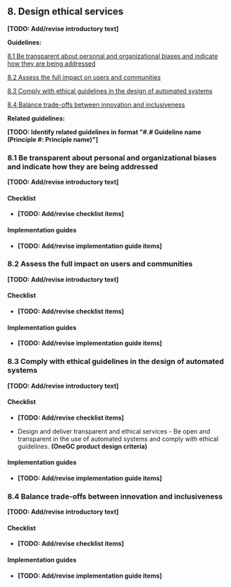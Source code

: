 ## 8. Design ethical services

**[TODO: Add/revise introductory text]**

**Guidelines:**

[8.1 Be transparent about personal and organizational biases and indicate how they are being addressed](#user-content-81-be-transparent-about-personal-and-organizational-biases-and-indicate-how-they-are-being-addressed)

[8.2 Assess the full impact on users and communities](#user-content-82-assess-the-full-impact-on-users-and-communities)

[8.3 Comply with ethical guidelines in the design of automated systems](#user-content-83-comply-with-ethical-guidelines-in-the-design-of-automated-systems)

[8.4 Balance trade-offs between innovation and inclusiveness](#user-content-84-balance-trade-offs-between-innovation-and-inclusiveness)

**Related guidelines:**

**[TODO: Identify related guidelines in format "\#.\# Guideline name (Principle #: Principle name)"]**

### 8.1 Be transparent about personal and organizational biases and indicate how they are being addressed


**[TODO: Add/revise introductory text]**

#### Checklist

- **[TODO: Add/revise checklist items]**

#### Implementation guides

- **[TODO: Add/revise implementation guide items]**

### 8.2 Assess the full impact on users and communities

**[TODO: Add/revise introductory text]**

#### Checklist

- **[TODO: Add/revise checklist items]**

#### Implementation guides

- **[TODO: Add/revise implementation guide items]**

### 8.3 Comply with ethical guidelines in the design of automated systems

**[TODO: Add/revise introductory text]**

#### Checklist

- **[TODO: Add/revise checklist items]**

- Design and deliver transparent and ethical services - Be open and transparent in the use of automated systems and comply with ethical guidelines. **(OneGC product design criteria)**

#### Implementation guides

- **[TODO: Add/revise implementation guide items]**

### 8.4 Balance trade-offs between innovation and inclusiveness


**[TODO: Add/revise introductory text]**

#### Checklist

- **[TODO: Add/revise checklist items]**

#### Implementation guides

- **[TODO: Add/revise implementation guide items]**
